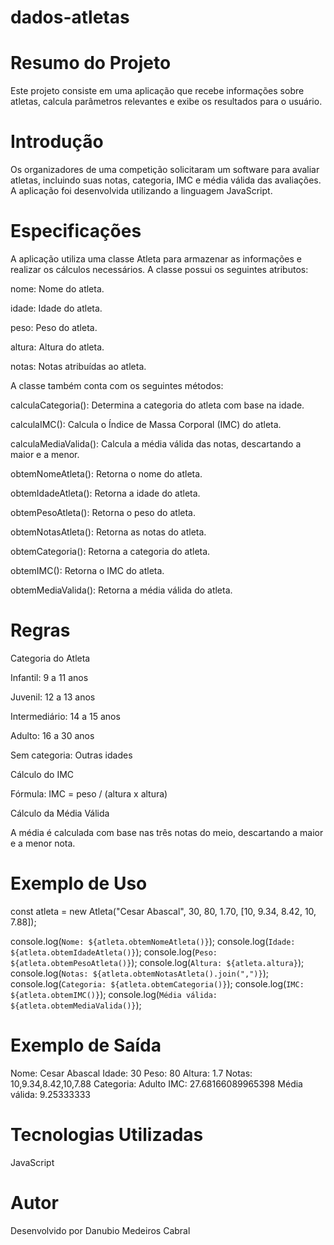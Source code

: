# dados-atletas

# Resumo do Projeto

Este projeto consiste em uma aplicação que recebe informações sobre atletas, calcula parâmetros relevantes e exibe os resultados para o usuário.

# Introdução

Os organizadores de uma competição solicitaram um software para avaliar atletas, incluindo suas notas, categoria, IMC e média válida das avaliações. A aplicação foi desenvolvida utilizando a linguagem JavaScript.

# Especificações

A aplicação utiliza uma classe Atleta para armazenar as informações e realizar os cálculos necessários. A classe possui os seguintes atributos:

nome: Nome do atleta.

idade: Idade do atleta.

peso: Peso do atleta.

altura: Altura do atleta.

notas: Notas atribuídas ao atleta.

A classe também conta com os seguintes métodos:

calculaCategoria(): Determina a categoria do atleta com base na idade.

calculaIMC(): Calcula o Índice de Massa Corporal (IMC) do atleta.

calculaMediaValida(): Calcula a média válida das notas, descartando a maior e a menor.

obtemNomeAtleta(): Retorna o nome do atleta.

obtemIdadeAtleta(): Retorna a idade do atleta.

obtemPesoAtleta(): Retorna o peso do atleta.

obtemNotasAtleta(): Retorna as notas do atleta.

obtemCategoria(): Retorna a categoria do atleta.

obtemIMC(): Retorna o IMC do atleta.

obtemMediaValida(): Retorna a média válida do atleta.

# Regras

Categoria do Atleta

Infantil: 9 a 11 anos

Juvenil: 12 a 13 anos

Intermediário: 14 a 15 anos

Adulto: 16 a 30 anos

Sem categoria: Outras idades

Cálculo do IMC

Fórmula: IMC = peso / (altura x altura)

Cálculo da Média Válida

A média é calculada com base nas três notas do meio, descartando a maior e a menor nota.

# Exemplo de Uso

const atleta = new Atleta("Cesar Abascal", 30, 80, 1.70, [10, 9.34, 8.42, 10, 7.88]);

console.log(`Nome: ${atleta.obtemNomeAtleta()}`);
console.log(`Idade: ${atleta.obtemIdadeAtleta()}`);
console.log(`Peso: ${atleta.obtemPesoAtleta()}`);
console.log(`Altura: ${atleta.altura}`);
console.log(`Notas: ${atleta.obtemNotasAtleta().join(",")}`);
console.log(`Categoria: ${atleta.obtemCategoria()}`);
console.log(`IMC: ${atleta.obtemIMC()}`);
console.log(`Média válida: ${atleta.obtemMediaValida()}`);

# Exemplo de Saída

Nome: Cesar Abascal
Idade: 30
Peso: 80
Altura: 1.7
Notas: 10,9.34,8.42,10,7.88
Categoria: Adulto
IMC: 27.68166089965398
Média válida: 9.25333333

# Tecnologias Utilizadas

JavaScript

# Autor

Desenvolvido por Danubio Medeiros Cabral

